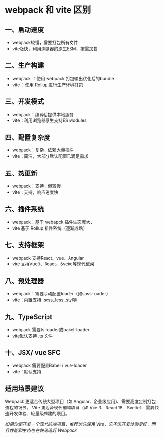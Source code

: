 # webpack 和 vite 区别

## 一、启动速度
+ webpack较慢，需要打包所有文件
+ vite极快，利用浏览器的原生ESM，按需加载
## 二、生产构建
+ webpack ：使用 webpack 打包输出优化后的bundle
+ vite： 使用 Rollup 进行生产环境打包
## 三、开发模式
+ webpack：编译后提供本地服务
+ vite：利用浏览器原生支持ES Modules
## 四、配置复杂度
+ webpack：复杂，依赖大量插件
+ vite：简洁，大部分默认配置已满足需求
## 五、热更新
+ webpack：支持，但较慢
+ vite：支持，响应速度快
## 六、插件系统
+ webpack：基于 webapck 插件生态庞大、
+ vite 基于 Rollup 插件系统（逐渐成熟）
## 七、支持框架
+ webpack 支持React、vue、Angular
+ vite 支持Vue3、React、Svelte等现代框架
## 八、预处理器
+ webpack：需要手动配置loader（如sass-loader）
+ vite：内置支持 .scss,.less,.styl等
## 九、TypeScript
+ webpack 需要ts-loader或babel-loader
+ vite默认支持 .ts 文件
## 十、JSX/ vue SFC
+ webpack 需要配置Babel / vue-loader
+ vite：默认支持

## 适用场景建议
Webpack 更适合传统大型项目（如 Angular、企业级应用）、需要高度定制打包流程的场景。
Vite 更适合现代前端项目（如 Vue 3、React 18、Svelte）、需要快速开发体验、轻量级构建的项目。

*如果你是开发一个现代前端项目，推荐优先使用 Vite，它不仅开发体验更好，而且性能和生态也在快速追赶 Webpack*
